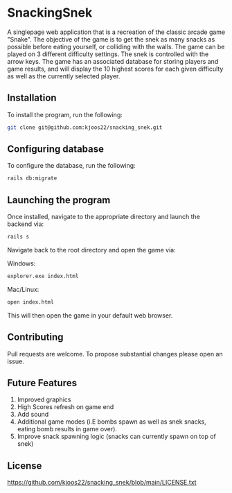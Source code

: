 # SnackingSnek

A singlepage web application that is a recreation of the classic arcade game "Snake". The objective of the game is to get the snek as many snacks as possible before eating yourself, or colliding with the walls. The game can be played on 3 different difficulty settings. The snek is controlled with the arrow keys. The game has an associated database for storing players and game results, and will display the 10 highest scores for each given difficulty as well as the currently selected player.

## Installation
To install the program, run the following:

```bash
git clone git@github.com:kjoos22/snacking_snek.git
```
## Configuring database
To configure the database, run the following:

```bash
rails db:migrate
```

## Launching the program
Once installed, navigate to the appropriate directory and launch the backend via:

```bash
rails s
```

Navigate back to the root directory and open the game via:

Windows:
```bash
explorer.exe index.html
```

Mac/Linux:
```bash
open index.html
```

This will then open the game in your default web browser.

## Contributing
Pull requests are welcome. To propose substantial changes please open an issue.

## Future Features
1. Improved graphics
2. High Scores refresh on game end
3. Add sound
4. Additional game modes (i.E bombs spawn as well as snek snacks, eating bomb results in game over).
5. Improve snack spawning logic (snacks can currently spawn on top of snek)

## License
https://github.com/kjoos22/snacking_snek/blob/main/LICENSE.txt

